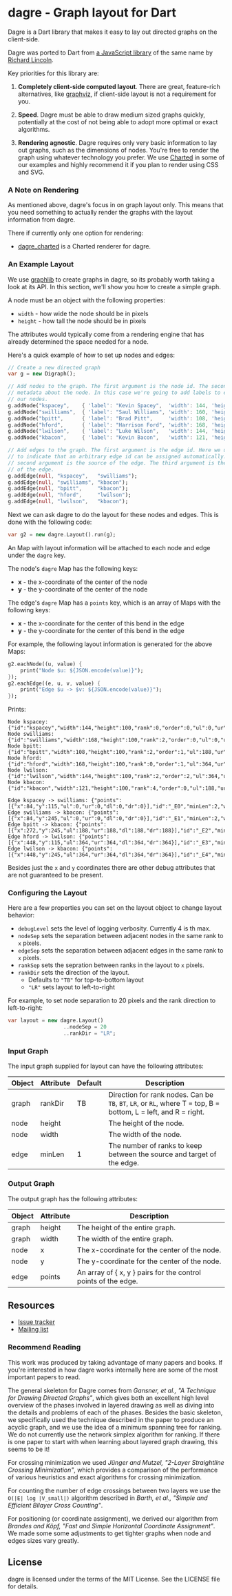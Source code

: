 # dagre - Graph layout for Dart

Dagre is a Dart library that makes it easy to lay out directed graphs on
the client-side.

Dagre was ported to Dart from [a JavaScript library](https://github.com/cpettitt/dagre)
of the same name by [Richard Lincoln](http://git.io/rwl).

Key priorities for this library are:

1. **Completely client-side computed layout**. There are great, feature-rich
   alternatives, like [graphviz](http://www.graphviz.org), if client-side
   layout is not a requirement for you.

2. **Speed**. Dagre must be able to draw medium sized graphs quickly, potentially
   at the cost of not being able to adopt more optimal or exact algorithms.

3. **Rendering agnostic**. Dagre requires only very basic information to lay out
   graphs, such as the dimensions of nodes. You're free to render the graph using
   whatever technology you prefer. We use [Charted](https://pub.dartlang.org/packages/charted)
   in some of our examples and highly recommend it if you plan to render using
   CSS and SVG.

### A Note on Rendering

As mentioned above, dagre's focus in on graph layout only. This means that you
need something to actually render the graphs with the layout information from
dagre.

There if currently only one option for rendering:

* [dagre_charted](https://pub.dartlang.org/packages/dagre_charted) is a Charted
  renderer for dagre.

### An Example Layout

We use [graphlib](https://pub.dartlang.org/packages/graphlib) to create graphs in
dagre, so its probably worth taking a look at its API. In this section, we'll
show you how to create a simple graph.

A node must be an object with the following properties:

* `width` - how wide the node should be in pixels
* `height` - how tall the node should be in pixels

The attributes would typically come from a rendering engine that has already
determined the space needed for a node.

Here's a quick example of how to set up nodes and edges:

```dart
// Create a new directed graph
var g = new Digraph();

// Add nodes to the graph. The first argument is the node id. The second is
// metadata about the node. In this case we're going to add labels to each of
// our nodes.
g.addNode("kspacey",    { 'label': "Kevin Spacey",  'width': 144, 'height': 100 });
g.addNode("swilliams",  { 'label': "Saul Williams", 'width': 160, 'height': 100 });
g.addNode("bpitt",      { 'label': "Brad Pitt",     'width': 108, 'height': 100 });
g.addNode("hford",      { 'label': "Harrison Ford", 'width': 168, 'height': 100 });
g.addNode("lwilson",    { 'label': "Luke Wilson",   'width': 144, 'height': 100 });
g.addNode("kbacon",     { 'label': "Kevin Bacon",   'width': 121, 'height': 100 });

// Add edges to the graph. The first argument is the edge id. Here we use null
// to indicate that an arbitrary edge id can be assigned automatically. The
// second argument is the source of the edge. The third argument is the target
// of the edge.
g.addEdge(null, "kspacey",   "swilliams");
g.addEdge(null, "swilliams", "kbacon");
g.addEdge(null, "bpitt",     "kbacon");
g.addEdge(null, "hford",     "lwilson");
g.addEdge(null, "lwilson",   "kbacon");
```

Next we can ask dagre to do the layout for these nodes and edges. This is done
with the following code:

```dart
var g2 = new dagre.Layout().run(g);
```

An Map with layout information will be attached to each node and edge under
the `dagre` key.

The node's `dagre` Map has the following keys:

* **x** - the x-coordinate of the center of the node
* **y** - the y-coordinate of the center of the node

The edge's `dagre` Map has a `points` key, which is an array of Maps
with the following keys:

* **x** - the x-coordinate for the center of this bend in the edge
* **y** - the y-coordinate for the center of this bend in the edge

For example, the following layout information is generated for the above
Maps:

```dart
g2.eachNode((u, value) {
    print("Node $u: ${JSON.encode(value)}");
});
g2.eachEdge((e, u, v, value) {
    print("Edge $u -> $v: ${JSON.encode(value)}");
});
```

Prints:

```
Node kspacey: {"id":"kspacey","width":144,"height":100,"rank":0,"order":0,"ul":0,"ur":0,"dl":0,"dr":0,"x":84,"y":50}
Node swilliams: {"id":"swilliams","width":168,"height":100,"rank":2,"order":0,"ul":0,"ur":0,"dl":0,"dr":0,"x":84,"y":180}
Node bpitt: {"id":"bpitt","width":108,"height":100,"rank":2,"order":1,"ul":188,"ur":188,"dl":188,"dr":188,"x":272,"y":180}
Node hford: {"id":"hford","width":168,"height":100,"rank":0,"order":1,"ul":364,"ur":364,"dl":364,"dr":364,"x":448,"y":50}
Node lwilson: {"id":"lwilson","width":144,"height":100,"rank":2,"order":2,"ul":364,"ur":364,"dl":364,"dr":364,"x":448,"y":180}
Node kbacon: {"id":"kbacon","width":121,"height":100,"rank":4,"order":0,"ul":188,"ur":188,"dl":0,"dr":364,"x":272,"y":310}

Edge kspacey -> swilliams: {"points":[{"x":84,"y":115,"ul":0,"ur":0,"dl":0,"dr":0}],"id":"_E0","minLen":2,"width":0,"height":0}
Edge swilliams -> kbacon: {"points":[{"x":84,"y":245,"ul":0,"ur":0,"dl":0,"dr":0}],"id":"_E1","minLen":2,"width":0,"height":0}
Edge bpitt -> kbacon: {"points":[{"x":272,"y":245,"ul":188,"ur":188,"dl":188,"dr":188}],"id":"_E2","minLen":2,"width":0,"height":0}
Edge hford -> lwilson: {"points":[{"x":448,"y":115,"ul":364,"ur":364,"dl":364,"dr":364}],"id":"_E3","minLen":2,"width":0,"height":0}
Edge lwilson -> kbacon: {"points":[{"x":448,"y":245,"ul":364,"ur":364,"dl":364,"dr":364}],"id":"_E4","minLen":2,"width":0,"height":0}
```

Besides just the `x` and `y` coordinates there are other debug attributes that
are not guaranteed to be present.

### Configuring the Layout

Here are a few properties you can set on the layout object to change layout behavior:

* `debugLevel` sets the level of logging verbosity. Currently 4 is th max.
* `nodeSep` sets the separation between adjacent nodes in the same rank to `x` pixels.
* `edgeSep` sets the separation between adjacent edges in the same rank to `x` pixels.
* `rankSep` sets the sepration between ranks in the layout to `x` pixels.
* `rankDir` sets the direction of the layout.
    * Defaults to `"TB"` for top-to-bottom layout
    * `"LR"` sets layout to left-to-right

For example, to set node separation to 20 pixels and the rank direction to left-to-right:

```dart
var layout = new dagre.Layout()
                  ..nodeSep = 20
                  ..rankDir = "LR";
```

### Input Graph

The input graph supplied for layout can have the following attributes:

Object | Attribute | Default | Description
------ | --------- | ------- | -----------
graph  | rankDir   | TB      | Direction for rank nodes. Can be `TB`, `BT`, `LR`, or `RL`, where T = top, B = bottom, L = left, and R = right.
node   | height    |         | The height of the node.
node   | width     |         | The width of the node.
edge   | minLen    | 1       | The number of ranks to keep between the source and target of the edge.


### Output Graph

The output graph has the following attributes:

Object | Attribute | Description
------ | --------- | -----------
graph  | height    | The height of the entire graph.
graph  | width     | The width of the entire graph.
node   | x         | The x-coordinate for the center of the node.
node   | y         | The y-coordinate for the center of the node.
edge   | points    | An array of { x, y } pairs for the control points of the edge.

## Resources

* [Issue tracker](https://github.com/cpettitt/dagre/issues)
* [Mailing list](https://groups.google.com/group/dagre)

### Recommend Reading

This work was produced by taking advantage of many papers and books. If you're
interested in how dagre works internally here are some of the most important
papers to read.

The general skeleton for Dagre comes from *Gansner, et al., "A Technique for
Drawing Directed Graphs"*, which gives both an excellent high level overview of
the phases involved in layered drawing as well as diving into the details and
problems of each of the phases. Besides the basic skeleton, we specifically
used the technique described in the paper to produce an acyclic graph, and we
use the idea of a minimum spanning tree for ranking.  We do not currently use
the network simplex algorithm for ranking. If there is one paper to start with
when learning about layered graph drawing, this seems to be it!

For crossing minimization we used *Jünger and Mutzel, "2-Layer Straightline
Crossing Minimization"*, which provides a comparison of the performance of
various heuristics and exact algorithms for crossing minimization.

For counting the number of edge crossings between two layers we use the `O(|E|
log |V_small|)` algorithm described in *Barth, et al., "Simple and Efficient
Bilayer Cross Counting"*.

For positioning (or coordinate assignment), we derived our algorithm from
*Brandes and Köpf, "Fast and Simple Horizontal Coordinate Assignment"*. We made
some some adjustments to get tighter graphs when node and edges sizes vary
greatly.

## License

dagre is licensed under the terms of the MIT License. See the LICENSE file
for details.
